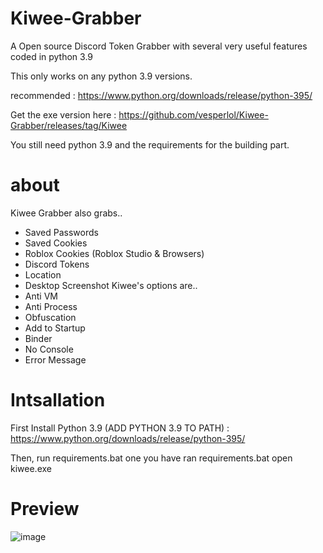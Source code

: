 # Kiwee-Grabber
A Open source Discord Token Grabber with several very useful features coded in python 3.9

This only works on any python 3.9 versions.

recommended : https://www.python.org/downloads/release/python-395/

Get the exe version here : https://github.com/vesperlol/Kiwee-Grabber/releases/tag/Kiwee

You still need python 3.9 and the requirements for the building part.

# about
Kiwee Grabber also grabs..
- Saved Passwords
- Saved Cookies
- Roblox Cookies (Roblox Studio & Browsers)
- Discord Tokens
- Location
- Desktop Screenshot
Kiwee's options are..
- Anti VM
- Anti Process
- Obfuscation
- Add to Startup
- Binder
- No Console
- Error Message

# Intsallation

First Install Python 3.9 (ADD PYTHON 3.9 TO PATH) : https://www.python.org/downloads/release/python-395/

Then, run requirements.bat
 one you have ran requirements.bat open kiwee.exe 
# Preview
![image](https://user-images.githubusercontent.com/78107456/212494150-983d4417-1d8f-4c22-9070-2bef4fc468b9.png)
